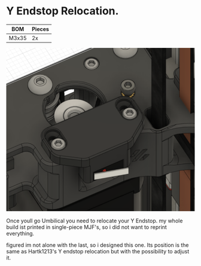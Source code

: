 # Y Endstop Relocation.


| BOM | Pieces |
| ------ | ------ |
| M3x35  | 2x |

![rear](images/endstop.png)

Once youll go Umbilical you need to relocate your Y Endstop.
my whole build ist printed in single-piece MJF's, so i did not want to reprint everything. 

figured im not alone with the last, so i designed this one.
Its position is the same as Hartk1213's Y endstop relocation but with the possibility to adjust it. 
